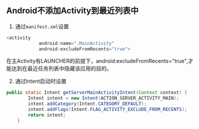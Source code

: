 ## Android不添加Activity到最近列表中

1. 通过`manifest.xml`设置

```java
<activity
            android:name=".MainActivity"
            android:excludeFromRecents="true">
```


在主Activity有LAUNCHER的前提下，android:excludeFromRecents="true",才能达到在最近任务列表中隐藏该应用的目的。


2. 通过Intent启动时设置

```java
public static Intent getServerMainActivityIntent(Context context) {
        Intent intent = new Intent(ACTION_SERVER_ACTIVITY_MAIN);
        intent.addCategory(Intent.CATEGORY_DEFAULT);
        intent.addFlags(Intent.FLAG_ACTIVITY_EXCLUDE_FROM_RECENTS);
        return intent;
    }
```
